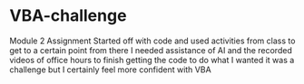 # VBA-challenge
Module 2 Assignment
Started off with code and used activities from class to get to a certain point
from there I needed assistance of AI and the recorded videos of office hours to finish getting the code to do what I wanted
it was a challenge but I certainly feel more confident with VBA
